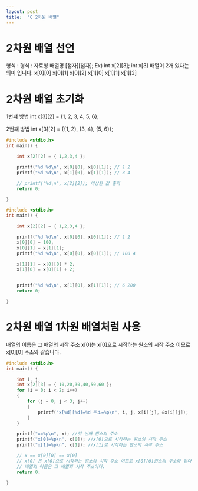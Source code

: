 ```yaml
---
layout: post
title:  "C 2차원 배열"
---
```


# 2차원 배열 선언
형식 : 형식 : 자료형 배열명 [첨자][첨자];
Ex) int x[2][3];
int x[3] 배열이 2개 있다는 의미 입니다.
x[0][0] x[0][1] x[0][2]
x[1][0] x[1][1] x[1][2]

# 2차원 배열 초기화

1번쨰 방법
int x[3][2] = {1, 2, 3, 4, 5, 6};

2번쨰 방법
int x[3][2] = {{1, 2},
           {3, 4},
           {5, 6}};


```c
#include <stdio.h>
int main() {

	int x[2][2] = { 1,2,3,4 };

	printf("%d %d\n", x[0][0], x[0][1]); // 1 2
	printf("%d %d\n", x[1][0], x[1][1]); // 3 4

	// printf("%d\n", x[2][2]); 이상한 값 출력
	return 0;

}
```

```c
#include <stdio.h>
int main() {

	int x[2][2] = { 1,2,3,4 };

	printf("%d %d\n", x[0][0], x[0][1]); // 1 2
	x[0][0] = 100;
	x[0][1] = x[1][1];
	printf("%d %d\n", x[0][0], x[0][1]); // 100 4

	x[1][1] = x[0][0] * 2;
	x[1][0] = x[0][1] + 2;


	printf("%d %d\n", x[1][0], x[1][1]); // 6 200
	return 0;

}
```

# 2차원 배열 1차원 배열처럼 사용
배열의 이름은 그 배열의 시작 주소
x[0]는 x[0]으로 시작하는 원소의 시작 주소 이므로 x[0][0] 주소와 같습니다.
```c
#include <stdio.h>
int main() {

	int i, j;
	int x[2][3] = { 10,20,30,40,50,60 };
	for (i = 0; i < 2; i++)
	{
		for (j = 0; j < 3; j++)
		{
			printf("x[%d][%d]=%d 주소=%p\n", i, j, x[i][j], &x[i][j]);
		}
	}

	printf("x=%p\n", x); //첫 번째 원소의 주소
	printf("x[0]=%p\n", x[0]); //x[0]으로 시작하는 원소의 시작 주소
	printf("x[1]=%p\n", x[1]); //x[1]로 시작하는 원소의 시작 주소

	// x == x[0][0] == x[0]
	// x[0] 은 x[0]으로 시작하는 원소의 시작 주소 이므로 x[0][0]원소의 주소와 같다.
	// 배열의 이름은 그 배열의 시작 주소이다.
	return 0;

}

```










